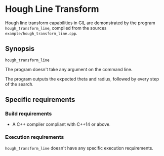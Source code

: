 # Hough Line Transform

Hough line transform capabilities in GIL are demonstrated by the program `hough_transform_line`, compiled from the sources `example/hough_transform_line.cpp`.

## Synopsis

`hough_transform_line`

The program doesn't take any argument on the command line.

The program outputs the expected theta and radius, followed by every step of the search.

## Specific requirements

### Build requirements

- A C++ compiler compliant with C++14 or above.

### Execution requirements

`hough_transform_line` doesn't have any specific execution requirements.

